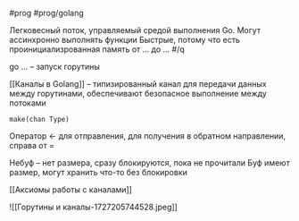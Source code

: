#prog #prog/golang  

Легковесный поток, управляемый средой выполнения Go. Могут ассинхронно выполнять функции
Быстрые, потому что есть проинициализрованная память от ... до ... #/q

go ... – запуск горутины

[[Каналы в Golang]] – типизированный канал для передачи данных между горутинами, обеспечивают безопасное выполнение между потоками

`make(chan Type)`

Оператор ← для отправления, для получения в обратном направлении, справа от =

Небуф – нет размера, сразу блокируются, пока не прочитали
Буф имеют размер, могут хранить что-то без блокировки

[[Аксиомы работы с каналами]]

![[Горутины и каналы-1727205744528.jpeg]]